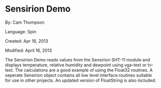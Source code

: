 # Sensirion Demo

By: Cam Thompson

Language: Spin

Created: Apr 16, 2013

Modified: April 16, 2013

The Sensirion Demo reads values from the Sensirion SHT-11 module and displays temperature, relative humidity and dewpoint using vga-text or tv-text. The calculations are a good example of using the Float32 routines. A seperate Sensirion object contains all low level interface routines suitable for use in other projects. An updated version of FloatString is also included.
